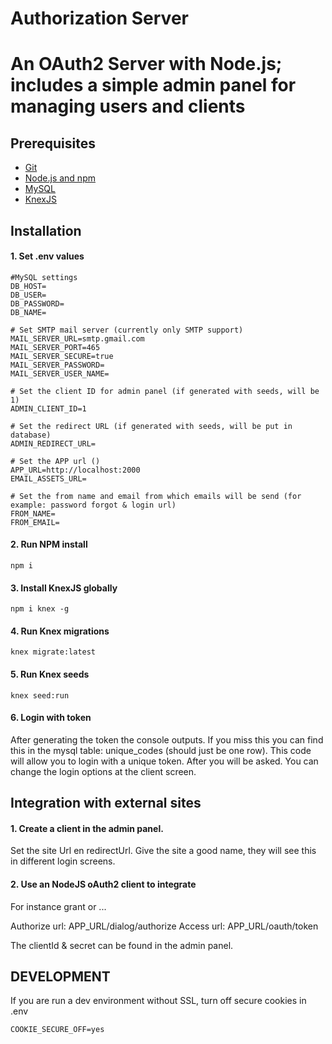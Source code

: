 Authorization Server
==================

# An OAuth2 Server with Node.js; includes a simple admin panel for managing users and clients

## Prerequisites
 - [Git](https://git-scm.com/)
 - [Node.js and npm](https://nodejs.org/en/)
 - [MySQL](https://www.mysql.com/)
 - [KnexJS](https://knexjs.org)

## Installation

#### 1. Set .env values

```
#MySQL settings
DB_HOST=
DB_USER=
DB_PASSWORD=
DB_NAME=

# Set SMTP mail server (currently only SMTP support)
MAIL_SERVER_URL=smtp.gmail.com
MAIL_SERVER_PORT=465
MAIL_SERVER_SECURE=true
MAIL_SERVER_PASSWORD=
MAIL_SERVER_USER_NAME=

# Set the client ID for admin panel (if generated with seeds, will be 1)
ADMIN_CLIENT_ID=1

# Set the redirect URL (if generated with seeds, will be put in database)
ADMIN_REDIRECT_URL=

# Set the APP url ()
APP_URL=http://localhost:2000
EMAIL_ASSETS_URL=

# Set the from name and email from which emails will be send (for example: password forgot & login url)
FROM_NAME=
FROM_EMAIL=
```

#### 2. Run NPM install

```
npm i
```

#### 3. Install KnexJS globally

```
npm i knex -g
```

#### 4. Run Knex migrations
```
knex migrate:latest
```

#### 5. Run Knex seeds
```
knex seed:run
```

#### 6. Login with token
After generating the token the console outputs. If you miss this you can find this in the mysql table: unique_codes (should just be one row). This code will allow you to login with a unique token. After you will be asked. You can change the login options at the client screen.

## Integration with external sites

#### 1. Create a client in the admin panel.
Set the site Url en redirectUrl. Give the site a good name, they will see this in different login screens.

#### 2. Use an NodeJS oAuth2 client to integrate
For instance grant or ...

Authorize url: APP_URL/dialog/authorize
Access url: APP_URL/oauth/token

The clientId & secret can be found in the admin panel.

## DEVELOPMENT
If you are run a dev environment without SSL, turn off secure cookies in .env
```
COOKIE_SECURE_OFF=yes
```
